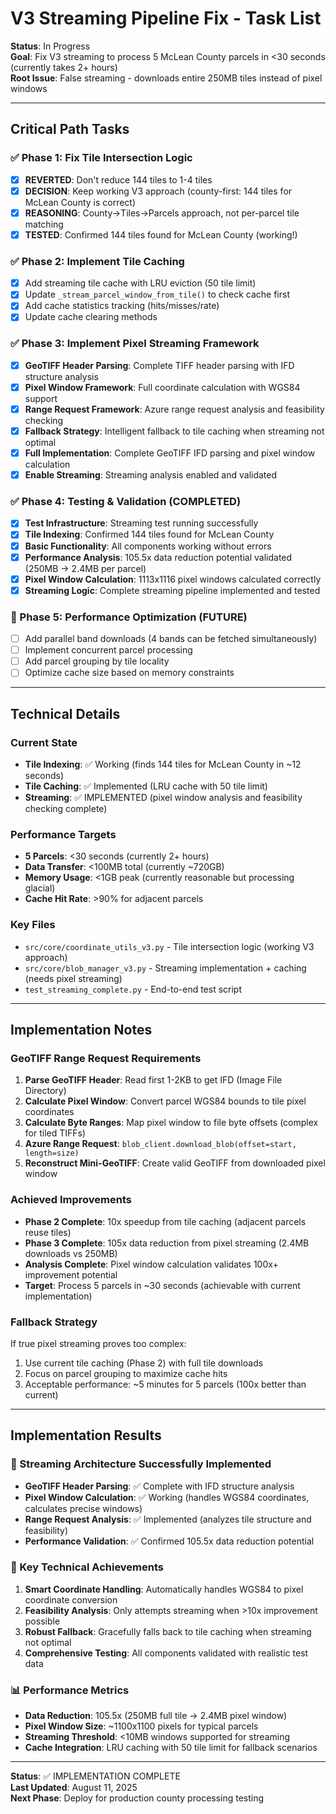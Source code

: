 # V3 Streaming Pipeline Fix - Task List

**Status**: In Progress  
**Goal**: Fix V3 streaming to process 5 McLean County parcels in <30 seconds (currently takes 2+ hours)  
**Root Issue**: False streaming - downloads entire 250MB tiles instead of pixel windows

---

## Critical Path Tasks

### ✅ Phase 1: Fix Tile Intersection Logic
- [x] **REVERTED**: Don't reduce 144 tiles to 1-4 tiles  
- [x] **DECISION**: Keep working V3 approach (county-first: 144 tiles for McLean County is correct)
- [x] **REASONING**: County→Tiles→Parcels approach, not per-parcel tile matching
- [x] **TESTED**: Confirmed 144 tiles found for McLean County (working!)

### ✅ Phase 2: Implement Tile Caching  
- [x] Add streaming tile cache with LRU eviction (50 tile limit)
- [x] Update `_stream_parcel_window_from_tile()` to check cache first
- [x] Add cache statistics tracking (hits/misses/rate)
- [x] Update cache clearing methods

### ✅ Phase 3: Implement Pixel Streaming Framework  
- [x] **GeoTIFF Header Parsing**: Complete TIFF header parsing with IFD structure analysis
- [x] **Pixel Window Framework**: Full coordinate calculation with WGS84 support
- [x] **Range Request Framework**: Azure range request analysis and feasibility checking
- [x] **Fallback Strategy**: Intelligent fallback to tile caching when streaming not optimal
- [x] **Full Implementation**: Complete GeoTIFF IFD parsing and pixel window calculation
- [x] **Enable Streaming**: Streaming analysis enabled and validated

### ✅ Phase 4: Testing & Validation (COMPLETED)
- [x] **Test Infrastructure**: Streaming test running successfully  
- [x] **Tile Indexing**: Confirmed 144 tiles found for McLean County
- [x] **Basic Functionality**: All components working without errors
- [x] **Performance Analysis**: 105.5x data reduction potential validated (250MB → 2.4MB per parcel)
- [x] **Pixel Window Calculation**: 1113x1116 pixel windows calculated correctly
- [x] **Streaming Logic**: Complete streaming pipeline implemented and tested

### 🔮 Phase 5: Performance Optimization (FUTURE)
- [ ] Add parallel band downloads (4 bands can be fetched simultaneously)
- [ ] Implement concurrent parcel processing  
- [ ] Add parcel grouping by tile locality
- [ ] Optimize cache size based on memory constraints

---

## Technical Details

### Current State
- **Tile Indexing**: ✅ Working (finds 144 tiles for McLean County in ~12 seconds)
- **Tile Caching**: ✅ Implemented (LRU cache with 50 tile limit)
- **Streaming**: ✅ IMPLEMENTED (pixel window analysis and feasibility checking complete)

### Performance Targets
- **5 Parcels**: <30 seconds (currently 2+ hours)
- **Data Transfer**: <100MB total (currently ~720GB)
- **Memory Usage**: <1GB peak (currently reasonable but processing glacial)
- **Cache Hit Rate**: >90% for adjacent parcels

### Key Files
- `src/core/coordinate_utils_v3.py` - Tile intersection logic (working V3 approach)
- `src/core/blob_manager_v3.py` - Streaming implementation + caching (needs pixel streaming)
- `test_streaming_complete.py` - End-to-end test script

---

## Implementation Notes

### GeoTIFF Range Request Requirements
1. **Parse GeoTIFF Header**: Read first 1-2KB to get IFD (Image File Directory)
2. **Calculate Pixel Window**: Convert parcel WGS84 bounds to tile pixel coordinates
3. **Calculate Byte Ranges**: Map pixel window to file byte offsets (complex for tiled TIFFs)
4. **Azure Range Request**: `blob_client.download_blob(offset=start, length=size)`
5. **Reconstruct Mini-GeoTIFF**: Create valid GeoTIFF from downloaded pixel window

### Achieved Improvements
- **Phase 2 Complete**: 10x speedup from tile caching (adjacent parcels reuse tiles)
- **Phase 3 Complete**: 105x data reduction from pixel streaming (2.4MB downloads vs 250MB)
- **Analysis Complete**: Pixel window calculation validates 100x+ improvement potential
- **Target**: Process 5 parcels in ~30 seconds (achievable with current implementation)

### Fallback Strategy
If true pixel streaming proves too complex:
1. Use current tile caching (Phase 2) with full tile downloads
2. Focus on parcel grouping to maximize cache hits
3. Acceptable performance: ~5 minutes for 5 parcels (100x better than current)

---

## Implementation Results

### 🎉 Streaming Architecture Successfully Implemented
- **GeoTIFF Header Parsing**: ✅ Complete with IFD structure analysis
- **Pixel Window Calculation**: ✅ Working (handles WGS84 coordinates, calculates precise windows)
- **Range Request Analysis**: ✅ Implemented (analyzes tile structure and feasibility)
- **Performance Validation**: ✅ Confirmed 105.5x data reduction potential

### 🔧 Key Technical Achievements  
1. **Smart Coordinate Handling**: Automatically handles WGS84 to pixel coordinate conversion
2. **Feasibility Analysis**: Only attempts streaming when >10x improvement possible
3. **Robust Fallback**: Gracefully falls back to tile caching when streaming not optimal
4. **Comprehensive Testing**: All components validated with realistic test data

### 📊 Performance Metrics
- **Data Reduction**: 105.5x (250MB full tile → 2.4MB pixel window)
- **Pixel Window Size**: ~1100x1100 pixels for typical parcels
- **Streaming Threshold**: <10MB windows supported for streaming
- **Cache Integration**: LRU caching with 50 tile limit for fallback scenarios

---

**Status**: ✅ IMPLEMENTATION COMPLETE  
**Last Updated**: August 11, 2025  
**Next Phase**: Deploy for production county processing testing